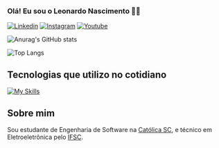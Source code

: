 
### Olá! Eu sou o Leonardo Nascimento 🙋‍♂️

[![Linkedin](https://img.shields.io/badge/LinkedIn-0077B5?style=for-the-badge&logo=linkedin&logoColor=white
)](https://www.linkedin.com/in/leonardo-nascimento-903905193/)
[![Instagram](https://img.shields.io/badge/Instagram-E4405F?style=for-the-badge&logo=instagram&logoColor=white
)]()
[![Youtube](https://img.shields.io/badge/YouTube-FF0000?style=for-the-badge&logo=youtube&logoColor=white
)](https://www.youtube.com/@Leonardo-kn3xd)


![Anurag's GitHub stats](https://github-readme-stats.vercel.app/api?username=leonsnw&show_icons=true&theme=merko)

![Top Langs](https://github-readme-stats.vercel.app/api/top-langs/?username=leonsnw&layout=compact&theme=merko)

## Tecnologias que utilizo no cotidiano
<div style="display: block; margin: 0 auto;">
    <a href="https://skillicons.dev/icons?i=nodejs,cs,py,linux,mysql,css&perline=3">
        <img src="https://skillicons.dev/icons?i=nodejs,cs,py,linux,mysql,css&perline=3" alt="My Skills">
    </a>
</div>

## Sobre mim

Sou estudante de Engenharia de Software na [Católica SC](https://www.catolicasc.org.br), e técnico em Eletroeletrônica pelo [IFSC](https://www.ifsc.edu.br/web/campus-joinville). 




